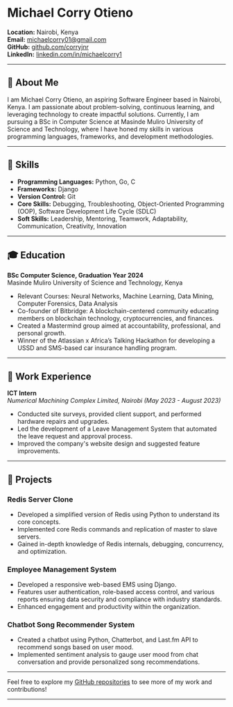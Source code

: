 # Michael Corry Otieno

**Location:** Nairobi, Kenya  
**Email:** [michaelcorry01@gmail.com](mailto:michaelcorry01@gmail.com)  
**GitHub:** [github.com/corryjnr](https://github.com/corryjnr)  
**LinkedIn:** [linkedin.com/in/michaelcorry1](https://www.linkedin.com/in/michaelcorry1/)

---

## 👋 About Me

I am Michael Corry Otieno, an aspiring Software Engineer based in Nairobi, Kenya. I am passionate about problem-solving, continuous learning, and leveraging technology to create impactful solutions. Currently, I am pursuing a BSc in Computer Science at Masinde Muliro University of Science and Technology, where I have honed my skills in various programming languages, frameworks, and development methodologies.

---

## 🔧 Skills

- **Programming Languages:** Python, Go, C
- **Frameworks:** Django
- **Version Control:** Git
- **Core Skills:** Debugging, Troubleshooting, Object-Oriented Programming (OOP), Software Development Life Cycle (SDLC)
- **Soft Skills:** Leadership, Mentoring, Teamwork, Adaptability, Communication, Creativity, Innovation

---

## 🎓 Education

**BSc Computer Science, Graduation Year 2024**  
Masinde Muliro University of Science and Technology, Kenya

- Relevant Courses: Neural Networks, Machine Learning, Data Mining, Computer Forensics, Data Analysis
- Co-founder of Bitbridge: A blockchain-centered community educating members on blockchain technology, cryptocurrencies, and finances.
- Created a Mastermind group aimed at accountability, professional, and personal growth.
- Winner of the Atlassian x Africa’s Talking Hackathon for developing a USSD and SMS-based car insurance handling program.

---

## 💼 Work Experience

**ICT Intern**  
*Numerical Machining Complex Limited, Nairobi (May 2023 - August 2023)*

- Conducted site surveys, provided client support, and performed hardware repairs and upgrades.
- Led the development of a Leave Management System that automated the leave request and approval process.
- Improved the company's website design and suggested feature improvements.

---

## 🚀 Projects

### Redis Server Clone
- Developed a simplified version of Redis using Python to understand its core concepts.
- Implemented core Redis commands and replication of master to slave servers.
- Gained in-depth knowledge of Redis internals, debugging, concurrency, and optimization.

### Employee Management System
- Developed a responsive web-based EMS using Django.
- Features user authentication, role-based access control, and various reports ensuring data security and compliance with industry standards.
- Enhanced engagement and productivity within the organization.

### Chatbot Song Recommender System
- Created a chatbot using Python, Chatterbot, and Last.fm API to recommend songs based on user mood.
- Implemented sentiment analysis to gauge user mood from chat conversation and provide personalized song recommendations.

---

Feel free to explore my [GitHub repositories](https://github.com/corryjnr) to see more of my work and contributions!

---
